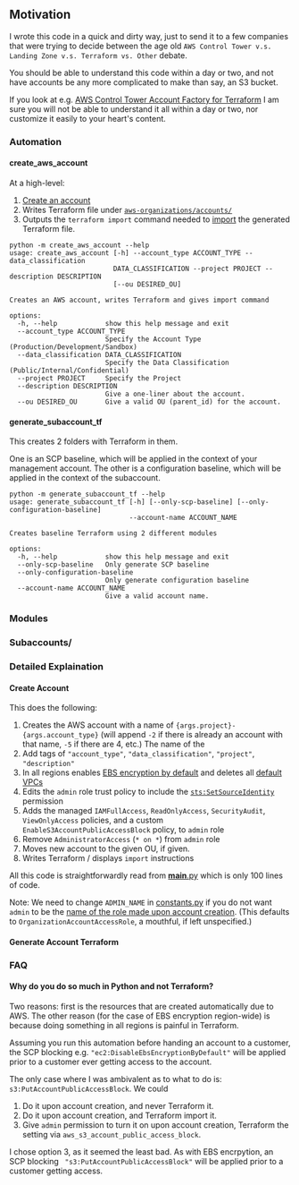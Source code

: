## Motivation

I wrote this code in a quick and dirty way, just to send it to a few companies that were trying to decide between the age old `AWS Control Tower v.s. Landing Zone v.s. Terraform vs. Other` debate.

You should be able to understand this code within a day or two, and not have accounts be any more complicated to make than say, an S3 bucket.

If you look at e.g. [AWS Control Tower Account Factory for Terraform](https://docs.aws.amazon.com/controltower/latest/userguide/aft-architecture.html) I am sure you will not be able to understand it all within a day or two, nor customize it easily to your heart's content.


### Automation

#### create_aws_account

At a high-level:
1. [Create an account](https://github.com/MajinBuuOnSecurity/Terraform-Monorepo/blob/main/automation/create_aws_account/__main__.py#L65)
1. Writes Terraform file under [`aws-organizations/accounts/`](https://github.com/MajinBuuOnSecurity/Terraform-Monorepo/tree/main/aws-organizations/accounts)
1. Outputs the `terraform import` command needed to [import](https://registry.terraform.io/providers/hashicorp/aws/latest/docs/resources/organizations_account#import) the generated Terraform file.

```
python -m create_aws_account --help
usage: create_aws_account [-h] --account_type ACCOUNT_TYPE --data_classification
                          DATA_CLASSIFICATION --project PROJECT --description DESCRIPTION
                          [--ou DESIRED_OU]

Creates an AWS account, writes Terraform and gives import command

options:
  -h, --help            show this help message and exit
  --account_type ACCOUNT_TYPE
                        Specify the Account Type (Production/Development/Sandbox)
  --data_classification DATA_CLASSIFICATION
                        Specify the Data Classification (Public/Internal/Confidential)
  --project PROJECT     Specify the Project
  --description DESCRIPTION
                        Give a one-liner about the account.
  --ou DESIRED_OU       Give a valid OU (parent_id) for the account.
```


#### generate_subaccount_tf

This creates 2 folders with Terraform in them.

One is an SCP baseline, which will be applied in the context of your management account.
The other is a configuration baseline, which will be applied in the context of the subaccount.

```
python -m generate_subaccount_tf --help 
usage: generate_subaccount_tf [-h] [--only-scp-baseline] [--only-configuration-baseline]
                              --account-name ACCOUNT_NAME

Creates baseline Terraform using 2 different modules

options:
  -h, --help            show this help message and exit
  --only-scp-baseline   Only generate SCP baseline
  --only-configuration-baseline
                        Only generate configuration baseline
  --account-name ACCOUNT_NAME
                        Give a valid account name.
```

### Modules
### Subaccounts/


### Detailed Explaination

#### Create Account

This does the following:

1. Creates the AWS account with a name of `{args.project}-{args.account_type}` (will append `-2` if there is already an account with that name, `-5` if there are 4, etc.) The name of the 
2. Add tags of `"account_type"`, `"data_classification"`, `"project"`, `"description"` 
3. In all regions enables [EBS encryption by default](https://aws.amazon.com/blogs/aws/new-opt-in-to-default-encryption-for-new-ebs-volumes/) and deletes all [default VPCs](https://docs.aws.amazon.com/vpc/latest/userguide/default-vpc.html)
4. Edits the `admin` role trust policy to include the [`sts:SetSourceIdentity`](https://docs.aws.amazon.com/IAM/latest/UserGuide/id_credentials_temp_control-access_monitor.html#id_credentials_temp_control-access_monitor-know) permission
5. Adds the managed `IAMFullAccess`, `ReadOnlyAccess`, `SecurityAudit`, `ViewOnlyAccess` policies, and a custom `EnableS3AccountPublicAccessBlock` policy, to `admin` role
6. Remove `AdministratorAccess` (`* on *`) from `admin` role
7. Moves new account to the given OU, if given.
8. Writes Terraform / displays `import` instructions

All this code is straightforwardly read from [__main__.py](https://github.com/MajinBuuOnSecurity/Terraform-Monorepo/blob/main/automation/create_aws_account/__main__.py) which is only 100 lines of code.

Note: We need to change `ADMIN_NAME` in [constants.py](https://github.com/MajinBuuOnSecurity/Terraform-Monorepo/blob/main/automation/create_aws_account/constants.py#L1) if you do not want `admin` to be the [name of the role made upon account creation](https://docs.aws.amazon.com/organizations/latest/APIReference/API_CreateAccount.html#API_CreateAccount_RequestParameters). (This defaults to `OrganizationAccountAccessRole`, a mouthful, if left unspecified.)

#### Generate Account Terraform


### FAQ

#### Why do you do so much in Python and not Terraform?

Two reasons: first is the resources that are created automatically due to AWS. 
The other reason (for the case of EBS encryption region-wide) is because doing something in all regions is painful in Terraform.

Assuming you run this automation before handing an account to a customer, the SCP blocking e.g. `"ec2:DisableEbsEncryptionByDefault"` will be applied prior to a customer ever getting access to the account.

The only case where I was ambivalent as to what to do is: `s3:PutAccountPublicAccessBlock`.
We could
1. Do it upon account creation, and never Terraform it.
1. Do it upon account creation, and Terraform import it.
1. Give `admin` permission to turn it on upon account creation, Terraform the setting via `aws_s3_account_public_access_block`.

I chose option 3, as it seemed the least bad.
As with EBS encrpytion, an SCP blocking ` "s3:PutAccountPublicAccessBlock"` will be applied prior to a customer getting access.



